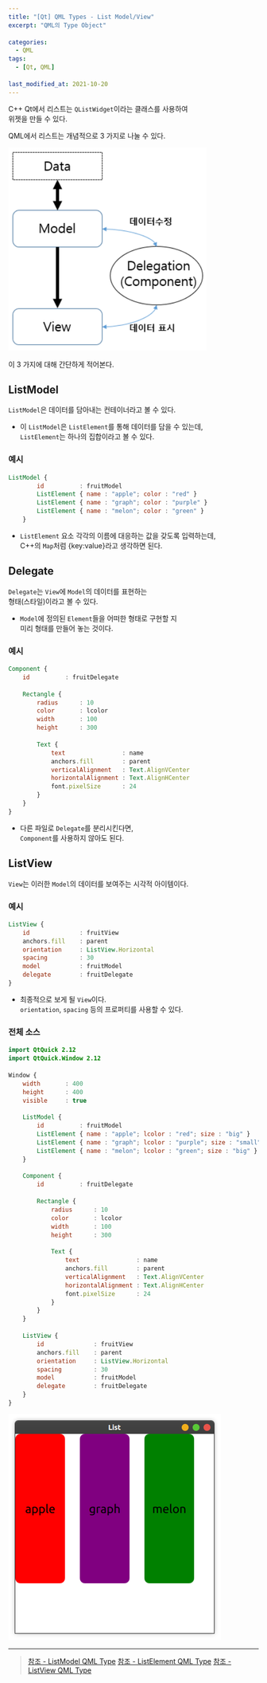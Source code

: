 ```yaml
---
title: "[Qt] QML Types - List Model/View"
excerpt: "QML의 Type Object"

categories:
  - QML
tags:
  - [Qt, QML]

last_modified_at: 2021-10-20
---
```


C++ Qt에서 리스트는 `QListWidget`이라는 클래스를 사용하여   
위젯을 만들 수 있다.

QML에서 리스트는 개념적으로 3 가지로 나눌 수 있다.

![Architecture](/images/qml-image/Model-View-Architecture.png)

이 3 가지에 대해 간단하게 적어본다.


## ListModel

`ListModel`은 데이터를 담아내는 컨테이너라고 볼 수 있다.

* 이 `ListModel`은 `ListElement`를 통해 데이터를 담을 수 있는데,   
`ListElement`는 하나의 집합이라고 볼 수 있다.

### 예시

```qml
ListModel {
        id          : fruitModel
        ListElement { name : "apple"; color : "red" }
        ListElement { name : "graph"; color : "purple" }
        ListElement { name : "melon"; color : "green" }
    }
```

* `ListElement` 요소 각각의 이름에 대응하는 값을 갖도록 입력하는데,   
C++의 `Map`처럼 {key:value}라고 생각하면 된다.

## Delegate

`Delegate`는 `View`에 `Model`의 데이터를 표현하는   
형태(스타일)이라고 볼 수 있다.

* `Model`에 정의된 `Element`들을 어떠한 형태로 구현할 지   
미리 형태를 만들어 놓는 것이다.

### 예시

```qml
Component {
    id          : fruitDelegate

    Rectangle {
        radius      : 10
        color       : lcolor
        width       : 100
        height      : 300

        Text {
            text                : name
            anchors.fill        : parent
            verticalAlignment   : Text.AlignVCenter
            horizontalAlignment : Text.AlignHCenter
            font.pixelSize      : 24
        }
    }
}
```

* 다른 파일로 `Delegate`를 분리시킨다면,   
`Component`를 사용하지 않아도 된다.

## ListView

`View`는 이러한 `Model`의 데이터를 보여주는 시각적 아이템이다.   

### 예시

```qml
ListView {
    id              : fruitView
    anchors.fill    : parent
    orientation     : ListView.Horizontal
    spacing         : 30
    model           : fruitModel
    delegate        : fruitDelegate
}
```

* 최종적으로 보게 될 `View`이다.   
`orientation`, `spacing` 등의 프로퍼티를 사용할 수 있다.

### 전체 소스

```qml
import QtQuick 2.12
import QtQuick.Window 2.12

Window {
    width       : 400
    height      : 400
    visible     : true

    ListModel {
        id          : fruitModel
        ListElement { name : "apple"; lcolor : "red"; size : "big" }
        ListElement { name : "graph"; lcolor : "purple"; size : "small" }
        ListElement { name : "melon"; lcolor : "green"; size : "big" }
    }

    Component {
        id          : fruitDelegate

        Rectangle {
            radius      : 10
            color       : lcolor
            width       : 100
            height      : 300

            Text {
                text                : name
                anchors.fill        : parent
                verticalAlignment   : Text.AlignVCenter
                horizontalAlignment : Text.AlignHCenter
                font.pixelSize      : 24
            }
        }
    }

    ListView {
        id              : fruitView
        anchors.fill    : parent
        orientation     : ListView.Horizontal
        spacing         : 30
        model           : fruitModel
        delegate        : fruitDelegate
    }
}
```

![image](/images/qml-image/ListView_result.png)

___

> [참조 - ListModel QML Type](https://doc.qt.io/qt-5/qml-qtqml-models-listmodel.html)
> [참조 - ListElement QML Type](https://doc.qt.io/qt-5/qml-qtqml-models-listelement.html)
> [참조 - ListView QML Type](https://doc.qt.io/qt-5/qml-qtquick-listview.html)